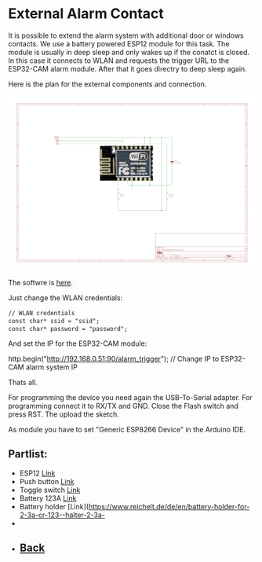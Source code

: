 # External Alarm Contact

It is possible to extend the alarm system with additional door or windows contacts.
We use a battery powered ESP12 module for this task. The module is usually in deep sleep and only wakes up if the conatct is closed. In this case it connects to WLAN and requests the trigger URL to the ESP32-CAM alarm module. After that it goes directry to deep sleep again.

Here is the plan for the external components and connection.

![Schematics](https://github.com/AK-Homberger/Alexa-Alarm-System-ESP32CAM/blob/main/Pictures/ESP12AlarmContact.png)

The softwre is [here](https://github.com/AK-Homberger/Alexa-Alarm-System-ESP32CAM/blob/main/ESP12AlarmContact/ESP12AlarmContact.ino).

Just change the WLAN credentials:
```
// WLAN credentials
const char* ssid = "ssid";
const char* password = "password";
```
And set the IP for the ESP32-CAM module:

http.begin("http://192.168.0.51:90/alarm_trigger");  // Change IP to ESP32-CAM alarm system IP

Thats all.

For programming the device you need again the USB-To-Serial adapter. For programming connect it to RX/TX and GND. Close the Flash switch and press RST. The upload the sketch.

As module you have to set "Generic ESP8266 Device" in the Arduino IDE.

## Partlist:

- ESP12 [Link](https://www.reichelt.de/de/en/index.html?ACTION=446&LA=3&nbc=1&q=esp12)
- Push button [Link](https://www.reichelt.de/miniatur-drucktaster-0-5a-24vac-1x-ein-rt-t-250a-rt-p31772.html?&trstct=pol_12&nbc=1)
- Toggle switch [Link](https://www.reichelt.de/de/en/miniature-toggle-switch-1x-on-off-on-rnd-210-00448-p240580.html?GROUPID=7584&START=0&OFFSET=16&SID=96Xk5YJngRlij1C8dm7WFa8cc43c9fd0145a715a7ea5bf81fdb75&LANGUAGE=EN&&r=1)
- Battery 123A [Link](https://www.reichelt.de/de/en/varta-photo-3-volt-1430-mah-17x34-5mm-varta-cr-123a-p7352.html?search=123a&&r=1)
- Battery holder [Link](https://www.reichelt.de/de/en/battery-holder-for-2-3a-cr-123--halter-2-3a-
- 
- ## [Back](https://github.com/AK-Homberger/Alexa-Alarm-System-ESP32CAM/blob/main/README.md)
